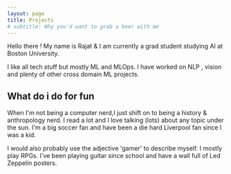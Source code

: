 ```yaml
---
layout: page
title: Projects
# subtitle: Why you'd want to grab a beer with me 
---
```


Hello there ! My name is Rajat & I am currently a grad student studying AI at Boston University.

I like all tech stuff but mostly ML and MLOps. I have worked on NLP , vision and plenty of other cross domain ML projects.


## What do i do for fun

When I'm not being a computer nerd,I just shift on to being a history & anthropology nerd. I read a lot and I love talking (lots) about any topic under the sun. I'm a big soccer fan and have been a die hard Liverpool fan since I was a kid. 

I would also probably use the adjective 'gamer' to describe myself. I mostly play RPGs. I've been playing guitar since school and have a wall full of Led Zeppelin posters. 
